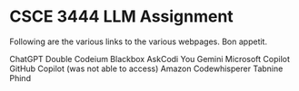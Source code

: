 # CSCE 3444 LLM Assignment

Following are the various links to the various webpages. Bon appetit.

ChatGPT
Double
Codeium
Blackbox
AskCodi
You
Gemini
Microsoft Copilot
GitHub Copilot (was not able to access)
Amazon Codewhisperer
Tabnine
Phind
